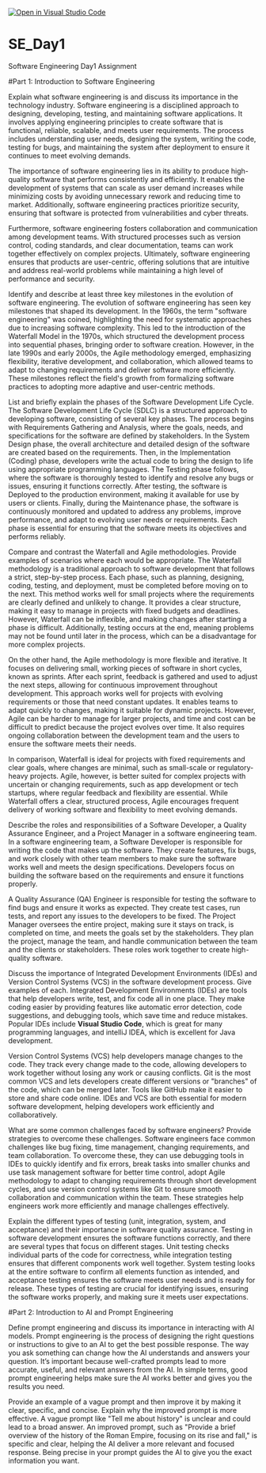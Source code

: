 [![Open in Visual Studio Code](https://classroom.github.com/assets/open-in-vscode-2e0aaae1b6195c2367325f4f02e2d04e9abb55f0b24a779b69b11b9e10269abc.svg)](https://classroom.github.com/online_ide?assignment_repo_id=18392308&assignment_repo_type=AssignmentRepo)
# SE_Day1
Software Engineering Day1 Assignment

#Part 1: Introduction to Software Engineering

Explain what software engineering is and discuss its importance in the technology industry.
Software engineering is a disciplined approach to designing, developing, testing, and maintaining software applications. It involves applying engineering principles to create software that is functional, reliable, scalable, and meets user requirements. The process includes understanding user needs, designing the system, writing the code, testing for bugs, and maintaining the system after deployment to ensure it continues to meet evolving demands.

The importance of software engineering lies in its ability to produce high-quality software that performs consistently and efficiently. It enables the development of systems that can scale as user demand increases while minimizing costs by avoiding unnecessary rework and reducing time to market. Additionally, software engineering practices prioritize security, ensuring that software is protected from vulnerabilities and cyber threats.

Furthermore, software engineering fosters collaboration and communication among development teams. With structured processes such as version control, coding standards, and clear documentation, teams can work together effectively on complex projects. Ultimately, software engineering ensures that products are user-centric, offering solutions that are intuitive and address real-world problems while maintaining a high level of performance and security.

Identify and describe at least three key milestones in the evolution of software engineering.
The evolution of software engineering has seen key milestones that shaped its development. In the 1960s, the term "software engineering" was coined, highlighting the need for systematic approaches due to increasing software complexity. This led to the introduction of the Waterfall Model in the 1970s, which structured the development process into sequential phases, bringing order to software creation. However, in the late 1990s and early 2000s, the Agile methodology emerged, emphasizing flexibility, iterative development, and collaboration, which allowed teams to adapt to changing requirements and deliver software more efficiently. These milestones reflect the field's growth from formalizing software practices to adopting more adaptive and user-centric methods.

List and briefly explain the phases of the Software Development Life Cycle.
The Software Development Life Cycle (SDLC) is a structured approach to developing software, consisting of several key phases. The process begins with Requirements Gathering and Analysis, where the goals, needs, and specifications for the software are defined by stakeholders. In the System Design phase, the overall architecture and detailed design of the software are created based on the requirements. Then, in the Implementation (Coding) phase, developers write the actual code to bring the design to life using appropriate programming languages. The Testing phase follows, where the software is thoroughly tested to identify and resolve any bugs or issues, ensuring it functions correctly. After testing, the software is Deployed to the production environment, making it available for use by users or clients. Finally, during the Maintenance phase, the software is continuously monitored and updated to address any problems, improve performance, and adapt to evolving user needs or requirements. Each phase is essential for ensuring that the software meets its objectives and performs reliably.

Compare and contrast the Waterfall and Agile methodologies. Provide examples of scenarios where each would be appropriate.
The Waterfall methodology is a traditional approach to software development that follows a strict, step-by-step process. Each phase, such as planning, designing, coding, testing, and deployment, must be completed before moving on to the next. This method works well for small projects where the requirements are clearly defined and unlikely to change. It provides a clear structure, making it easy to manage in projects with fixed budgets and deadlines. However, Waterfall can be inflexible, and making changes after starting a phase is difficult. Additionally, testing occurs at the end, meaning problems may not be found until later in the process, which can be a disadvantage for more complex projects.

On the other hand, the Agile methodology is more flexible and iterative. It focuses on delivering small, working pieces of software in short cycles, known as sprints. After each sprint, feedback is gathered and used to adjust the next steps, allowing for continuous improvement throughout development. This approach works well for projects with evolving requirements or those that need constant updates. It enables teams to adapt quickly to changes, making it suitable for dynamic projects. However, Agile can be harder to manage for larger projects, and time and cost can be difficult to predict because the project evolves over time. It also requires ongoing collaboration between the development team and the users to ensure the software meets their needs.

In comparison, Waterfall is ideal for projects with fixed requirements and clear goals, where changes are minimal, such as small-scale or regulatory-heavy projects. Agile, however, is better suited for complex projects with uncertain or changing requirements, such as app development or tech startups, where regular feedback and flexibility are essential. While Waterfall offers a clear, structured process, Agile encourages frequent delivery of working software and flexibility to meet evolving demands.

Describe the roles and responsibilities of a Software Developer, a Quality Assurance Engineer, and a Project Manager in a software engineering team.
In a software engineering team, a Software Developer is responsible for writing the code that makes up the software. They create features, fix bugs, and work closely with other team members to make sure the software works well and meets the design specifications. Developers focus on building the software based on the requirements and ensure it functions properly.

A Quality Assurance (QA) Engineer is responsible for testing the software to find bugs and ensure it works as expected. They create test cases, run tests, and report any issues to the developers to be fixed. The Project Manager oversees the entire project, making sure it stays on track, is completed on time, and meets the goals set by the stakeholders. They plan the project, manage the team, and handle communication between the team and the clients or stakeholders. These roles work together to create high-quality software.

Discuss the importance of Integrated Development Environments (IDEs) and Version Control Systems (VCS) in the software development process. Give examples of each.
Integrated Development Environments (IDEs) are tools that help developers write, test, and fix code all in one place. They make coding easier by providing features like automatic error detection, code suggestions, and debugging tools, which save time and reduce mistakes. Popular IDEs include **Visual Studio Code**, which is great for many programming languages, and intelliJ IDEA, which is excellent for Java development.

Version Control Systems (VCS) help developers manage changes to the code. They track every change made to the code, allowing developers to work together without losing any work or causing conflicts. Git is the most common VCS and lets developers create different versions or "branches" of the code, which can be merged later. Tools like GitHub make it easier to store and share code online. IDEs and VCS are both essential for modern software development, helping developers work efficiently and collaboratively.

What are some common challenges faced by software engineers? Provide strategies to overcome these challenges.
Software engineers face common challenges like bug fixing, time management, changing requirements, and team collaboration. To overcome these, they can use debugging tools in IDEs to quickly identify and fix errors, break tasks into smaller chunks and use task management software for better time control, adopt Agile methodology to adapt to changing requirements through short development cycles, and use version control systems like Git to ensure smooth collaboration and communication within the team. These strategies help engineers work more efficiently and manage challenges effectively.

Explain the different types of testing (unit, integration, system, and acceptance) and their importance in software quality assurance.
Testing in software development ensures the software functions correctly, and there are several types that focus on different stages. Unit testing checks individual parts of the code for correctness, while integration testing ensures that different components work well together. System testing looks at the entire software to confirm all elements function as intended, and acceptance testing ensures the software meets user needs and is ready for release. These types of testing are crucial for identifying issues, ensuring the software works properly, and making sure it meets user expectations.

#Part 2: Introduction to AI and Prompt Engineering


Define prompt engineering and discuss its importance in interacting with AI models.
Prompt engineering is the process of designing the right questions or instructions to give to an AI to get the best possible response. The way you ask something can change how the AI understands and answers your question. It’s important because well-crafted prompts lead to more accurate, useful, and relevant answers from the AI. In simple terms, good prompt engineering helps make sure the AI works better and gives you the results you need.

Provide an example of a vague prompt and then improve it by making it clear, specific, and concise. Explain why the improved prompt is more effective.
A vague prompt like "Tell me about history" is unclear and could lead to a broad answer. An improved prompt, such as "Provide a brief overview of the history of the Roman Empire, focusing on its rise and fall," is specific and clear, helping the AI deliver a more relevant and focused response. Being precise in your prompt guides the AI to give you the exact information you want.
